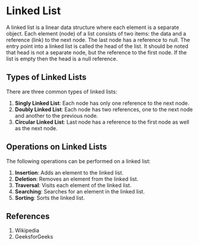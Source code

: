 # Linked List

A linked list is a linear data structure where each element is a separate object. Each element (node) of a list consists of two items: the data and a reference (link) to the next node. The last node has a reference to null. The entry point into a linked list is called the head of the list. It should be noted that head is not a separate node, but the reference to the first node. If the list is empty then the head is a null reference.

## Types of Linked Lists

There are three common types of linked lists:

1. **Singly Linked List**: Each node has only one reference to the next node.
2. **Doubly Linked List**: Each node has two references, one to the next node and another to the previous node.
3. **Circular Linked List**: Last node has a reference to the first node as well as the next node.

## Operations on Linked Lists

The following operations can be performed on a linked list:

1. **Insertion**: Adds an element to the linked list.
2. **Deletion**: Removes an element from the linked list.
3. **Traversal**: Visits each element of the linked list.
4. **Searching**: Searches for an element in the linked list.
5. **Sorting**: Sorts the linked list.

## References

1. Wikipedia
2. GeeksforGeeks
